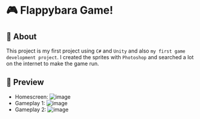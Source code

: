# 🎮 Flappybara Game!


## 💭 About
This project is my first project using `C#` and `Unity` and also `my first game development project`. I created the sprites  with `Photoshop` and searched a lot on the internet to make the game run.

## 🚀 Preview
- Homescreen:
![image](https://github.com/jmlandi/Flappybara-Game/assets/98327875/f699c8aa-d53b-487e-9460-ac1e046756eb)
- Gameplay 1:
![image](https://github.com/jmlandi/Flappybara-Game/assets/98327875/37105454-b711-478c-9372-b3b3adb86e67)
- Gameplay 2:
![image](https://github.com/jmlandi/Flappybara-Game/assets/98327875/c846e683-9081-4257-b24c-d8ed677d6d46)
